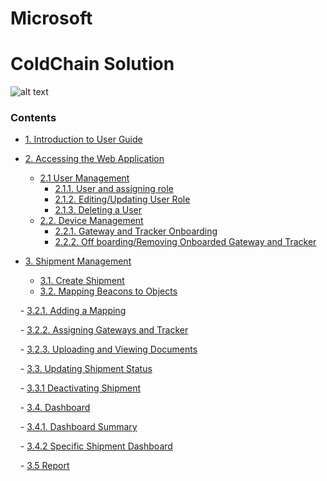 # Microsoft

# ColdChain Solution

![alt text](https://github.com/sysgain/PJ-TITAN-SECURE-COLD-CHAIN/blob/dev/Documentation/images/0.png)

### Contents
 
 - [1. Introduction to User Guide](#1-introduction-to-user-guide)

 - [2. Accessing the Web Application](#2-accessing-the-web-application)
   - [2.1 User Management ](#21-user-management)
     - [2.1.1. User and assigning role](#211-user-and-assigning-role)
     - [2.1.2. Editing/Updating User Role](#212-editing/updating-user-role)
     - [2.1.3. Deleting a User](#213-deleting-a-user)
   - [2.2. Device Management](#22-device-management)
      - [2.2.1. Gateway and Tracker Onboarding](#221-gateway-and-tracker-onboarding)
      - [2.2.2. Off boarding/Removing Onboarded Gateway and Tracker](#222-off-boarding/removing-onboarded-gateway-and-tracker)

 - [3. Shipment Management](#3-shipment-management)
   - [3.1. Create Shipment](#31-create-shipment)
   - [3.2. Mapping Beacons to Objects](#32-mapping-beacons-to-objects)

        - [3.2.1. Adding a Mapping](#321-adding-a-mapping)

        - [3.2.2. Assigning Gateways and Tracker](#322-assigning-gateways-and-tracker)

        - [3.2.3. Uploading and Viewing Documents](#323-uploading-and-viewing-documents)

    - [3.3. Updating Shipment Status](#33-updating-shipment-status)

      - [3.3.1 Deactivating Shipment](#331-deactivating-shipment)

    - [3.4. Dashboard](#34-dashboard)

      - [3.4.1. Dashboard Summary](#341-dashboard-summary)

      - [3.4.2 Specific Shipment Dashboard](#342-specific-shipment-dashboard)

    - [3.5 Report](#35-report)
